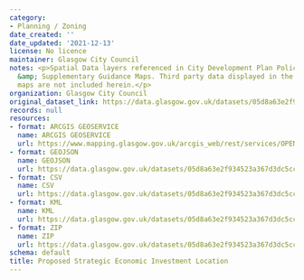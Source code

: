 ```yaml
---
category:
- Planning / Zoning
date_created: ''
date_updated: '2021-12-13'
license: No licence
maintainer: Glasgow City Council
notes: <p>Spatial Data layers referenced in City Development Plan Policy and Proposals
  &amp; Supplementary Guidance Maps. Third party data displayed in the above mentioned
  maps are not included herein.</p>
organization: Glasgow City Council
original_dataset_link: https://data.glasgow.gov.uk/datasets/05d8a63e2f934523a367d3dc5cc1aca2_5
records: null
resources:
- format: ARCGIS GEOSERVICE
  name: ARCGIS GEOSERVICE
  url: https://www.mapping.glasgow.gov.uk/arcgis_web/rest/services/OPEN_DATA/City_Development_Plan/MapServer/5
- format: GEOJSON
  name: GEOJSON
  url: https://data.glasgow.gov.uk/datasets/05d8a63e2f934523a367d3dc5cc1aca2_5.geojson?outSR=%7B%22latestWkid%22%3A27700%2C%22wkid%22%3A27700%7D
- format: CSV
  name: CSV
  url: https://data.glasgow.gov.uk/datasets/05d8a63e2f934523a367d3dc5cc1aca2_5.csv?outSR=%7B%22latestWkid%22%3A27700%2C%22wkid%22%3A27700%7D
- format: KML
  name: KML
  url: https://data.glasgow.gov.uk/datasets/05d8a63e2f934523a367d3dc5cc1aca2_5.kml?outSR=%7B%22latestWkid%22%3A27700%2C%22wkid%22%3A27700%7D
- format: ZIP
  name: ZIP
  url: https://data.glasgow.gov.uk/datasets/05d8a63e2f934523a367d3dc5cc1aca2_5.zip?outSR=%7B%22latestWkid%22%3A27700%2C%22wkid%22%3A27700%7D
schema: default
title: Proposed Strategic Economic Investment Location
---
```

